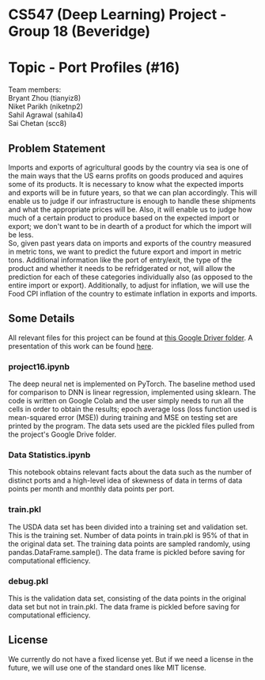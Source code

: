 # CS547 (Deep Learning) Project - Group 18 (Beveridge)

# Topic - Port Profiles (#16)

Team members:\
Bryant Zhou (tianyiz8)\
Niket Parikh (niketnp2)\
Sahil Agrawal (sahila4)\
Sai Chetan (scc8)

## Problem Statement

Imports and exports of agricultural goods by the country via sea is one of the main ways that the US earns profits on goods produced and aquires some of its products. It is necessary to know what the expected imports and exports will be in future years, so that we can plan accordingly. This will enable us to judge if our infrastructure is enough to handle these shipments and what the appropriate prices will be. Also, it will enable us to judge how much of a certain product to produce based on the expected import or export; we don't want to be in dearth of a product for which the import will be less.\
So, given past years data on imports and exports of the country measured in metric tons, we want to predict the future export and import in metric tons. Additional information like the port of entry/exit, the type of the product and whether it needs to be refridgerated or not, will allow the prediction for each of these categories individually also (as opposed to the entire import or export). Additionally, to adjust for inflation, we will use the Food CPI inflation of the country to estimate inflation in exports and imports.

## Some Details
All relevant files for this project can be found at [this Google Driver folder](https://drive.google.com/drive/folders/1jt2gf0QH4dDJpgL8YObHjaHnSf9UTvPN?usp=sharing/). A presentation of this work can be found [here](https://docs.google.com/presentation/d/1iGGdK7zHHFcxDV4hq_-zj_rfz9N2DjXC-AzQ-F2RAhM/edit?usp=sharing/).

### project16.ipynb
The deep neural net is implemented on PyTorch. The baseline method used for comparison to DNN is linear regression, implemented using sklearn. The code is written on Google Colab and the user simply needs to run all the cells in order to obtain the results; epoch average loss (loss function used is mean-squared error (MSE)) during training and MSE on testing set are printed by the program. The data sets used are the pickled files pulled from the project's Google Drive folder.

### Data Statistics.ipynb
This notebook obtains relevant facts about the data such as the number of distinct ports and a high-level idea of skewness of data in terms of data points per month and monthly data points per port.

### train.pkl
The USDA data set has been divided into a training set and validation set. This is the training set. Number of data points in train.pkl is 95% of that in the original data set. The training data points are sampled randomly, using pandas.DataFrame.sample(). The data frame is pickled before saving for computational efficiency.

### debug.pkl
This is the validation data set, consisting of the data points in the original data set but not in train.pkl. The data frame is pickled before saving for computational efficiency.


## License

We currently do not have a fixed license yet. But if we need a license in the future, we will use one of the standard ones like MIT license.

